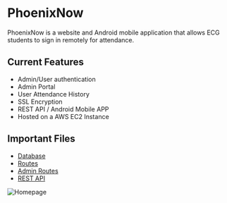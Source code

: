 # PhoenixNow
PhoenixNow is a website and Android mobile application that allows ECG students to sign in remotely for attendance.

## Current Features

* Admin/User authentication
* Admin Portal
* User Attendance History
* SSL Encryption
* REST API / Android Mobile APP
* Hosted on a AWS EC2 Instance

## Important Files

* [Database](https://github.com/chadali/PhoenixNow/blob/master/PhoenixNow/model.py)
* [Routes](https://github.com/chadali/PhoenixNow/blob/master/PhoenixNow/regular.py)
* [Admin Routes](https://github.com/chadali/PhoenixNow/blob/master/PhoenixNow/admin.py)
* [REST API](https://github.com/chadali/PhoenixNow/blob/master/PhoenixNow/backend.py)
  
![Homepage](https://i.imgur.com/x7viLyI.jpg)
